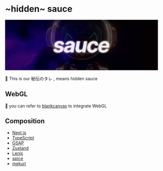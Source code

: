 # ~hidden~ sauce

![sauce](public/app.jpg)

🥫 This is our 秘伝のタレ , means hidden sauce

## WebGL

🎨 you can refer to [blankcanvas](https://github.com/FunTechInc/blankcanvas) to integrate WebGL

## Composition

-  [Next.js](https://nextjs.org/)
-  [TypeScript](https://www.typescriptlang.org/)
-  [GSAP](https://greensock.com/gsap/)
-  [Zustand](https://docs.pmnd.rs/zustand/getting-started/introduction)
-  [Lenis](https://lenis.studiofreight.com/)
-  [spice](https://github.com/FunTechInc/spice)
-  [mekuri](https://github.com/FunTechInc/mekuri)

